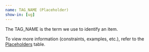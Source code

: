 ```yaml
---
name: TAG_NAME (Placeholder)
show-in: [ug]
---
```

<!-- Make sure this is kept the same as the table cell entry. -->
The TAG_NAME is the term we use to identify an item.

To view more information (constraints, examples, etc.), refer to the [Placeholders](#placeholders) table.
